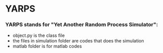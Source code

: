 # YARPS
### YARPS stands for "Yet Another Random Process Simulator":

- object.py is the class file
- the files in simulation folder are codes that does the simulation
- matlab folder is for matlab codes
